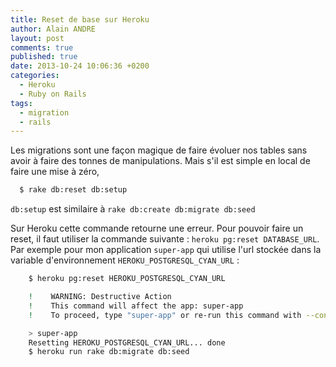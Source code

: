 ```yaml
---
title: Reset de base sur Heroku
author: Alain ANDRE
layout: post
comments: true
published: true
date: 2013-10-24 10:06:36 +0200
categories:
  - Heroku
  - Ruby on Rails
tags:
  - migration
  - rails
---
```

Les migrations sont une façon magique de faire évoluer nos tables sans avoir à faire des tonnes de manipulations. Mais s'il est simple en local de faire une mise à zéro,
```bash
  $ rake db:reset db:setup
```

`db:setup` est similaire à `rake db:create db:migrate db:seed`

Sur Heroku cette commande retourne une erreur. Pour pouvoir faire un reset, il faut utiliser la commande suivante : `heroku pg:reset DATABASE_URL`. Par exemple pour mon application `super-app` qui utilise l'url stockée dans la variable d'environnement `HEROKU_POSTGRESQL_CYAN_URL` :
```bash
    $ heroku pg:reset HEROKU_POSTGRESQL_CYAN_URL

    !    WARNING: Destructive Action
    !    This command will affect the app: super-app
    !    To proceed, type "super-app" or re-run this command with --confirm super-app

    > super-app
    Resetting HEROKU_POSTGRESQL_CYAN_URL... done
    $ heroku run rake db:migrate db:seed
```
